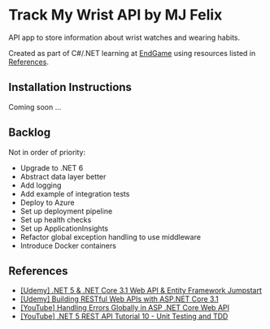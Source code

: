# Track My Wrist API by MJ Felix

API app to store information about wrist watches and wearing habits.

Created as part of C#/.NET learning at [EndGame](https://www.end-game.com) using resources listed in [References](#references).

## Installation Instructions

Coming soon ...

## Backlog

Not in order of priority:

- Upgrade to .NET 6
- Abstract data layer better
- Add logging
- Add example of integration tests
- Deploy to Azure
- Set up deployment pipeline
- Set up health checks
- Set up ApplicationInsights
- Refactor global exception handling to use middleware
- Introduce Docker containers

## References

- [[Udemy] .NET 5 & .NET Core 3.1 Web API & Entity Framework Jumpstart](https://www.udemy.com/course/net-core-31-web-api-entity-framework-core-jumpstart)
- [[Udemy] Building RESTful Web APIs with ASP.NET Core 3.1](https://www.udemy.com/course/building-restful-web-apis-with-aspnet-core)
- [[YouTube] Handling Errors Globally in ASP .NET Core Web API](https://www.youtube.com/watch?v=pOsExnj-_Kg)
- [[YouTube] .NET 5 REST API Tutorial 10 - Unit Testing and TDD](https://www.youtube.com/watch?v=dsD0CMgPjUk)
